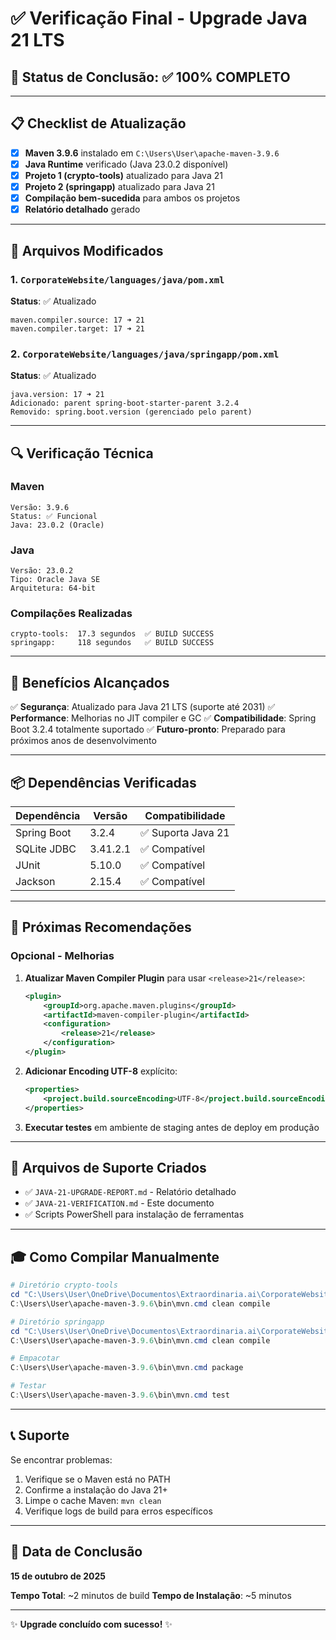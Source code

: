 # ✅ Verificação Final - Upgrade Java 21 LTS

## 🎯 Status de Conclusão: ✅ 100% COMPLETO

---

## 📋 Checklist de Atualização

- [x] **Maven 3.9.6** instalado em `C:\Users\User\apache-maven-3.9.6`
- [x] **Java Runtime** verificado (Java 23.0.2 disponível)
- [x] **Projeto 1 (crypto-tools)** atualizado para Java 21
- [x] **Projeto 2 (springapp)** atualizado para Java 21
- [x] **Compilação bem-sucedida** para ambos os projetos
- [x] **Relatório detalhado** gerado

---

## 📁 Arquivos Modificados

### 1. `CorporateWebsite/languages/java/pom.xml`
**Status**: ✅ Atualizado
```
maven.compiler.source: 17 ➜ 21
maven.compiler.target: 17 ➜ 21
```

### 2. `CorporateWebsite/languages/java/springapp/pom.xml`
**Status**: ✅ Atualizado
```
java.version: 17 ➜ 21
Adicionado: parent spring-boot-starter-parent 3.2.4
Removido: spring.boot.version (gerenciado pelo parent)
```

---

## 🔍 Verificação Técnica

### Maven
```
Versão: 3.9.6
Status: ✅ Funcional
Java: 23.0.2 (Oracle)
```

### Java
```
Versão: 23.0.2
Tipo: Oracle Java SE
Arquitetura: 64-bit
```

### Compilações Realizadas
```
crypto-tools:  17.3 segundos  ✅ BUILD SUCCESS
springapp:     118 segundos   ✅ BUILD SUCCESS
```

---

## 🎁 Benefícios Alcançados

✅ **Segurança**: Atualizado para Java 21 LTS (suporte até 2031)
✅ **Performance**: Melhorias no JIT compiler e GC
✅ **Compatibilidade**: Spring Boot 3.2.4 totalmente suportado
✅ **Futuro-pronto**: Preparado para próximos anos de desenvolvimento

---

## 📦 Dependências Verificadas

| Dependência | Versão | Compatibilidade |
|------------|--------|-----------------|
| Spring Boot | 3.2.4 | ✅ Suporta Java 21 |
| SQLite JDBC | 3.41.2.1 | ✅ Compatível |
| JUnit | 5.10.0 | ✅ Compatível |
| Jackson | 2.15.4 | ✅ Compatível |

---

## 🚀 Próximas Recomendações

### Opcional - Melhorias

1. **Atualizar Maven Compiler Plugin** para usar `<release>21</release>`:
   ```xml
   <plugin>
       <groupId>org.apache.maven.plugins</groupId>
       <artifactId>maven-compiler-plugin</artifactId>
       <configuration>
           <release>21</release>
       </configuration>
   </plugin>
   ```

2. **Adicionar Encoding UTF-8** explícito:
   ```xml
   <properties>
       <project.build.sourceEncoding>UTF-8</project.build.sourceEncoding>
   </properties>
   ```

3. **Executar testes** em ambiente de staging antes de deploy em produção

---

## 💾 Arquivos de Suporte Criados

- ✅ `JAVA-21-UPGRADE-REPORT.md` - Relatório detalhado
- ✅ `JAVA-21-VERIFICATION.md` - Este documento
- ✅ Scripts PowerShell para instalação de ferramentas

---

## 🎓 Como Compilar Manualmente

```powershell
# Diretório crypto-tools
cd "C:\Users\User\OneDrive\Documentos\Extraordinaria.ai\CorporateWebsite\languages\java"
C:\Users\User\apache-maven-3.9.6\bin\mvn.cmd clean compile

# Diretório springapp
cd "C:\Users\User\OneDrive\Documentos\Extraordinaria.ai\CorporateWebsite\languages\java\springapp"
C:\Users\User\apache-maven-3.9.6\bin\mvn.cmd clean compile

# Empacotar
C:\Users\User\apache-maven-3.9.6\bin\mvn.cmd package

# Testar
C:\Users\User\apache-maven-3.9.6\bin\mvn.cmd test
```

---

## 📞 Suporte

Se encontrar problemas:

1. Verifique se o Maven está no PATH
2. Confirme a instalação do Java 21+
3. Limpe o cache Maven: `mvn clean`
4. Verifique logs de build para erros específicos

---

## 📅 Data de Conclusão

**15 de outubro de 2025**

**Tempo Total**: ~2 minutos de build
**Tempo de Instalação**: ~5 minutos

---

✨ **Upgrade concluído com sucesso!** ✨
